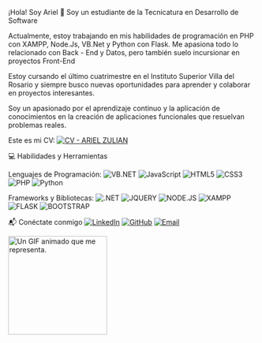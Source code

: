 ¡Hola! Soy Ariel 👋
Soy un estudiante de la Tecnicatura en Desarrollo de Software

Actualmente, estoy trabajando en mis habilidades de programación en PHP con XAMPP, Node.Js, VB.Net y Python con Flask. Me apasiona todo lo relacionado con Back - End y Datos, pero también suelo incursionar en proyectos Front-End

Estoy cursando el último cuatrimestre en el Instituto Superior Villa del Rosario y siempre busco nuevas oportunidades para aprender y colaborar en proyectos interesantes.

Soy un apasionado por el aprendizaje continuo y la aplicación de conocimientos en la creación de aplicaciones funcionales que resuelvan problemas reales.

Este es mi CV: [![CV - ARIEL ZULIAN](https://img.shields.io/badge/CV%20-%20blue)](https://app.enhancv.com/share/05c210bd/?utm_medium=growth&utm_campaign=share-resume&utm_source=dynamic)

💻 Habilidades y Herramientas

Lenguajes de Programación:
![VB.NET](https://img.shields.io/badge/VB.NET%20-%20purple)
![JavaScript](https://img.shields.io/badge/-JavaScript-F7DF1E?style=flat&logo=javascript&logoColor=black)
![HTML5](https://img.shields.io/badge/-HTML5-E34F26?style=flat&logo=html5&logoColor=white)
![CSS3](https://img.shields.io/badge/-CSS3-1572B6?style=flat&logo=css3&logoColor=white)
![PHP](https://img.shields.io/badge/PHP%20-%20blue)
![Python](https://img.shields.io/badge/-Python-3776AB?style=flat&logo=python&logoColor=white)

Frameworks y Bibliotecas:
![.NET](https://img.shields.io/badge/.NET%20-%20GREEN)
![JQUERY](https://img.shields.io/badge/JQUERY%20-%20yellow)
![NODE.JS](https://img.shields.io/badge/NODE.JS%20-%20GREEN)
![XAMPP](https://img.shields.io/badge/XAMPP-%20orange)
![FLASK](https://img.shields.io/badge/FLASK%20-%20RED)
![BOOTSTRAP](https://img.shields.io/badge/BOOTSTRAP%20-%20blue)


📬 Conéctate conmigo
[![LinkedIn](https://img.shields.io/badge/-LinkedIn-0077B5?style=flat&logo=linkedin&logoColor=white)](https://www.linkedin.com/in/ariel-zuli%C3%A1n-0ab22b158/)
[![GitHub](https://img.shields.io/badge/-GitHub-181717?style=flat&logo=github&logoColor=white)](https://github.com/arizu14n/)
[![Email](https://img.shields.io/badge/-Email-D14836?style=flat&logo=gmail&logoColor=white)](mailto:arizu14n@gmail.com)

<img src="https://i.gifer.com/PsKr.gif" alt="Un GIF animado que me representa." width="200" align="center"/>



